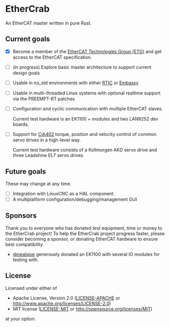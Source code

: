 # EtherCrab

An EtherCAT master written in pure Rust.

## Current goals

- [x] Become a member of the
      [EtherCAT Technologies Group (ETG)](https://www.ethercat.org/default.htm) and get access to
      the EtherCAT specification.
- [ ] (in progress) Explore basic master architecture to support current design goals
- [ ] Usable in no_std environments with either [RTIC](https://rtic.rs) or
      [Embassy](https://embassy.dev/)
- [ ] Usable in multi-threaded Linux systems with optional realtime support via the PREEMPT-RT
      patches
- [ ] Configuration and cyclic communication with multiple EtherCAT slaves.

  Current test hardware is an EK1100 + modules and two LAN9252 dev boards.

- [ ] Support for [CiA402](https://www.can-cia.org/can-knowledge/canopen/cia402/) torque, position
      and velocity control of common servo drives in a high-level way.

  Current test hardware consists of a Kollmorgen AKD servo drive and three Leadshine EL7 servo
  drives

## Future goals

These may change at any time.

- [ ] Integration with LinuxCNC as a HAL component.
- [ ] A multiplatform configuration/debugging/management GUI

## Sponsors

Thank you to everyone who has donated test equipment, time or money to the EtherCrab project! To
help the EtherCrab project progress faster, please consider becoming a sponsor, or donating EtherCAT
hardware to ensure best compatibility.

- [@nealsjoe](https://twitter.com/nealsjoe) generously donated an EK1100 with several IO modules for
  testing with.

## License

Licensed under either of

- Apache License, Version 2.0 ([LICENSE-APACHE](LICENSE-APACHE) or
  http://www.apache.org/licenses/LICENSE-2.0)
- MIT license ([LICENSE-MIT](LICENSE-MIT) or http://opensource.org/licenses/MIT)

at your option.
